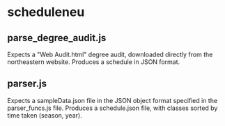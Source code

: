 # scheduleneu

## parse_degree_audit.js

Expects a "Web Audit.html" degree audit, downloaded directly from the northeastern website. 
Produces a schedule in JSON format.

## parser.js

Expects a sampleData.json file in the JSON object format specified in the parser_funcs.js file. 
Produces a schedule.json file, with classes sorted by time taken (season, year). 
